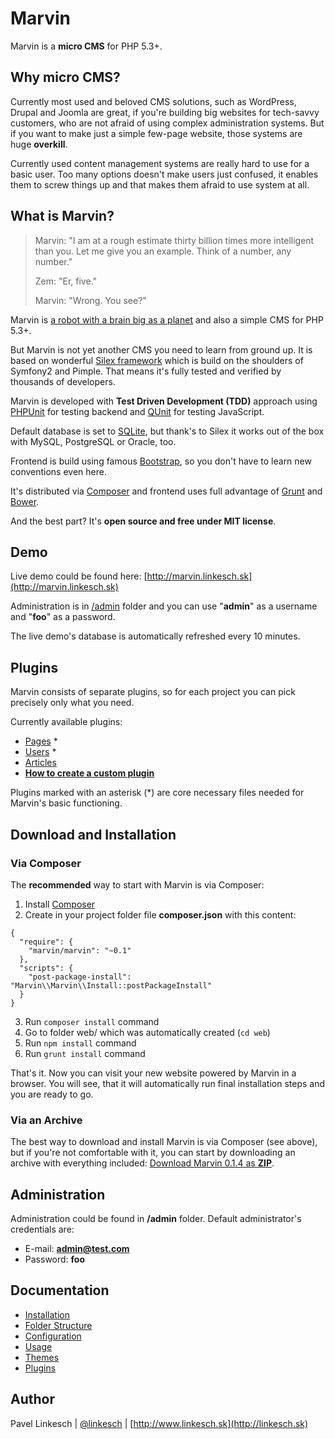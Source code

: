 Marvin
======

Marvin is a **micro CMS** for PHP 5.3+.


## Why micro CMS?

Currently most used and beloved CMS solutions, such as WordPress, Drupal and Joomla are great, if you're
building big websites for tech-savvy customers, who are not afraid of using complex administration
systems. But if you want to make just a simple few-page website, those systems are huge **overkill**.

Currently used content management systems are really hard to use for a basic user. Too many options doesn't
make users just confused, it enables them to screw things up and that makes them afraid to use system at all.


## What is Marvin?

> Marvin: "I am at a rough estimate thirty billion times more intelligent than you. Let me give you an example. Think of a number, any number."
>
> Zem: "Er, five."
>
> Marvin: "Wrong. You see?"

Marvin is [a robot with a brain big as a planet](http://en.wikipedia.org/wiki/Marvin_the_Paranoid_Android) and also a simple CMS for PHP 5.3+.

But Marvin is not yet another CMS you need to learn from ground up. It is based on wonderful [Silex framework](http://silex.sensiolabs.org)
which is build on the shoulders of Symfony2 and Pimple. That means it's fully tested and verified by thousands of developers.

Marvin is developed with **Test Driven Development (TDD)** approach using [PHPUnit](http://phpunit.de) for testing backend and [QUnit](http://qunitjs.com) for testing JavaScript.

Default database is set to [SQLite](http://www.sqlite.org), but thank's to Silex it works out of the box with MySQL, PostgreSQL or Oracle, too.

Frontend is build using famous [Bootstrap](http://getbootstrap.com), so you don't have to learn new conventions even here.

It's distributed via [Composer](https://getcomposer.org/) and frontend uses full advantage of [Grunt](http://gruntjs.com) and [Bower](http://bower.io).

And the best part? It's **open source and free under MIT license**.


## Demo

Live demo could be found here: [http://marvin.linkesch.sk](http://marvin.linkesch.sk)

Administration is in [/admin](http://marvin.linkesch.sk/admin) folder and you can use "**admin**" as a username and "**foo**" as a password.

The live demo's database is automatically refreshed every 10 minutes.


## Plugins

Marvin consists of separate plugins, so for each project you can pick precisely only what you need.

Currently available plugins:

- [Pages](https://github.com/orthes/marvin-pages) *
- [Users](https://github.com/orthes/marvin-users) *
- [Articles](https://github.com/orthes/marvin-articles)
- [**How to create a custom plugin**](https://github.com/orthes/marvin/wiki/Plugins)

Plugins marked with an asterisk (*) are core necessary files needed for Marvin's basic functioning.


## Download and Installation

### Via Composer

The **recommended** way to start with Marvin is via Composer:

1. Install [Composer](https://getcomposer.org)
2. Create in your project folder file **composer.json** with this content:
```
{
  "require": {
    "marvin/marvin": "~0.1"
  },
  "scripts": {
    "post-package-install": "Marvin\\Marvin\\Install::postPackageInstall"
  }
}
```
3. Run ```composer install``` command
4. Go to folder web/ which was automatically created (```cd web```)
5. Run ```npm install``` command
6. Run ```grunt install``` command

That's it. Now you can visit your new website powered by Marvin in a browser. You will see, that it will
automatically run final installation steps and you are ready to go.

### Via an Archive

The best way to download and install Marvin is via Composer (see above), but if you're not comfortable with it,
you can start by downloading an archive with everything included: [Download Marvin 0.1.4 as **ZIP**](https://github.com/orthes/marvin/releases/download/0.1.4/marvin.zip).


## Administration

Administration could be found in **/admin** folder. Default administrator's credentials are:

- E-mail: **admin@test.com**
- Password: **foo**


## Documentation

- [Installation](https://github.com/orthes/marvin/wiki/Installation)
- [Folder Structure](https://github.com/orthes/marvin/wiki/Folder-Structure)
- [Configuration](https://github.com/orthes/marvin/wiki/Configuration)
- [Usage](https://github.com/orthes/marvin/wiki/Usage)
- [Themes](https://github.com/orthes/marvin/wiki/Themes)
- [Plugins](https://github.com/orthes/marvin/wiki/Plugins)


## Author

Pavel Linkesch | [@linkesch](http://twitter.com/linkesch) | [http://www.linkesch.sk](http://linkesch.sk)
